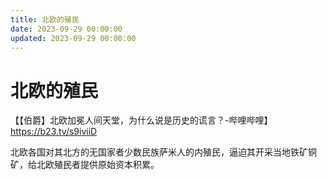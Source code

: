 ```yaml
---
title: 北欧的殖民
date: 2023-09-29 00:00:00
updated: 2023-09-29 00:00:00
---
```


# 北欧的殖民

【【伯爵】北欧加冕人间天堂，为什么说是历史的谎言？-哔哩哔哩】 https://b23.tv/s9iviiD

北欧各国对其北方的无国家者少数民族萨米人的内殖民，逼迫其开采当地铁矿铜矿，给北欧殖民者提供原始资本积累。
